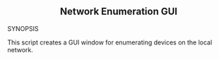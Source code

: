 
<h2 align="center"> Network Enumeration GUI </h2>

SYNOPSIS

This script creates a GUI window for enumerating devices on the local network.

